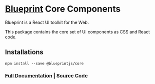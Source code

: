 # [Blueprint](http://blueprintjs.com/) Core Components

Blueprint is a React UI toolkit for the Web.

This package contains the core set of UI components as CSS and React code.

## Installations

```
npm install --save @blueprintjs/core
```

### [Full Documentation](http://blueprintjs.com/docs) | [Source Code](https://github.com/palantir/blueprint)

